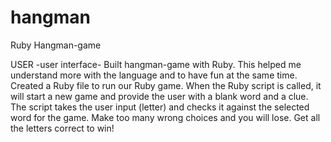 # hangman
Ruby Hangman-game

USER
-user interface-
Built hangman-game with Ruby. 
This helped me understand more with the language and to have fun at the same time. 
Created a Ruby file to run our Ruby game. When the Ruby script is called, it will start a new game and provide the user with a blank word and a clue.
The script takes the user input (letter) and checks it against the selected word for the game.
Make too many wrong choices and you will lose. Get all the letters correct to win! 
